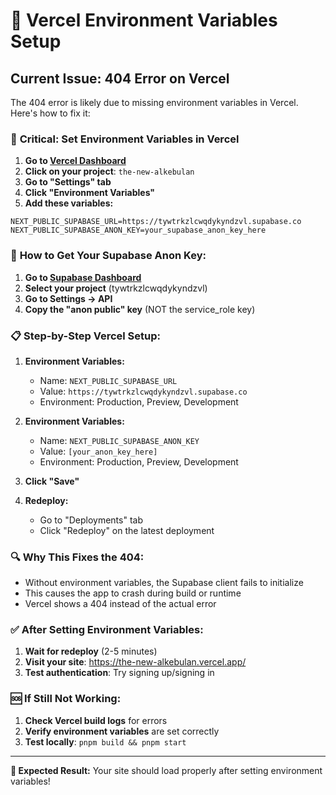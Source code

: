 # 🔧 Vercel Environment Variables Setup

## Current Issue: 404 Error on Vercel

The 404 error is likely due to missing environment variables in Vercel. Here's how to fix it:

### 🚨 **Critical: Set Environment Variables in Vercel**

1. **Go to [Vercel Dashboard](https://vercel.com/dashboard)**
2. **Click on your project**: `the-new-alkebulan`
3. **Go to "Settings" tab**
4. **Click "Environment Variables"**
5. **Add these variables:**

```
NEXT_PUBLIC_SUPABASE_URL=https://tywtrkzlcwqdykyndzvl.supabase.co
NEXT_PUBLIC_SUPABASE_ANON_KEY=your_supabase_anon_key_here
```

### 🔑 **How to Get Your Supabase Anon Key:**

1. **Go to [Supabase Dashboard](https://supabase.com/dashboard)**
2. **Select your project** (tywtrkzlcwqdykyndzvl)
3. **Go to Settings → API**
4. **Copy the "anon public" key** (NOT the service_role key)

### 📋 **Step-by-Step Vercel Setup:**

1. **Environment Variables:**
   - Name: `NEXT_PUBLIC_SUPABASE_URL`
   - Value: `https://tywtrkzlcwqdykyndzvl.supabase.co`
   - Environment: Production, Preview, Development

2. **Environment Variables:**
   - Name: `NEXT_PUBLIC_SUPABASE_ANON_KEY`
   - Value: `[your_anon_key_here]`
   - Environment: Production, Preview, Development

3. **Click "Save"**

4. **Redeploy:**
   - Go to "Deployments" tab
   - Click "Redeploy" on the latest deployment

### 🔍 **Why This Fixes the 404:**

- Without environment variables, the Supabase client fails to initialize
- This causes the app to crash during build or runtime
- Vercel shows a 404 instead of the actual error

### ✅ **After Setting Environment Variables:**

1. **Wait for redeploy** (2-5 minutes)
2. **Visit your site**: https://the-new-alkebulan.vercel.app/
3. **Test authentication**: Try signing up/signing in

### 🆘 **If Still Not Working:**

1. **Check Vercel build logs** for errors
2. **Verify environment variables** are set correctly
3. **Test locally**: `pnpm build && pnpm start`

---

**🎯 Expected Result:** Your site should load properly after setting environment variables! 